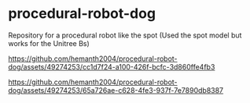 # procedural-robot-dog
Repository for a procedural robot like the spot
(Used the spot model but works for the Unitree Bs)


https://github.com/hemanth2004/procedural-robot-dog/assets/49274253/cc1d7f24-a100-426f-bcfc-3d860ffe4fb3





https://github.com/hemanth2004/procedural-robot-dog/assets/49274253/65a726ae-c628-4fe3-937f-7e7890db8387






